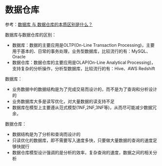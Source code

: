 # 数据仓库

参考：[数据库 与 数据仓库的本质区别是什么？](https://www.zhihu.com/question/20623931)

数据库与数据仓库的区别：

- 数据库：数据的主要应用是OLTP(On-Line Transaction Processing)，主要用于基本的、日常的事务处理，业务型数据库，比较流行的有：MySQL、Oracle
- 数据仓库：数据仓库的主要应用是OLAP(On-Line Analytical Processing)，支持复杂的分析操作，分析型数据库，比较流行的有：Hive、AWS Redshift

数据库：

- 业务数据中的数据结构是为了完成交易而设计的，而不是为了查询和分析设计的
- 业务数据库大多是读写优化，对大量数据的读支持不足
- 数据库在模型上主要遵从范式模型(1NF,2NF,3NF等)，从而尽可能减少数据冗余，

数据仓库：

- 数据结构是为了分析和查询而设计的
- 只读优化的数据库，即不需要写入速度多快，只要做大量数据的查询的速度足够快就行
- 数据仓库模型设计强调的是分析的效率，复杂查询的速度，数据之间的相关分析